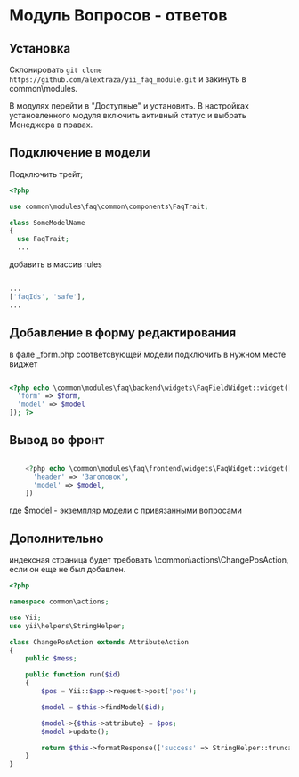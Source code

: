 # Модуль Вопросов - ответов

## Установка

Склонировать ```git clone https://github.com/alextraza/yii_faq_module.git``` и
закинуть в common\modules.

В модулях перейти в "Доступные" и установить.
В настройках установленного модуля включить активный статус и выбрать Менеджера
в правах.

## Подключение в модели

Подключить трейт;

```php
<?php 

use common\modules\faq\common\components\FaqTrait;

class SomeModelName
{
  use FaqTrait;
  ...

```

добавить в массив rules

```php

...
['faqIds', 'safe'],
...

```

## Добавление в форму редактирования

в фале _form.php соответсвующей модели подключить в нужном месте виджет

```php

<?php echo \common\modules\faq\backend\widgets\FaqFieldWidget::widget([
  'form' => $form,
  'model' => $model
]); ?>

```

## Вывод во фронт

```php

    <?php echo \common\modules\faq\frontend\widgets\FaqWidget::widget([
      'header' => 'Заголовок',
      'model' => $model,
    ])

```

где $model - экземпляр модели с привязанными вопросами

## Дополнительно

индексная страница будет требовать \common\actions\ChangePosAction, если он еще не был добавлен.

```php
<?php

namespace common\actions;

use Yii;
use yii\helpers\StringHelper;

class ChangePosAction extends AttributeAction
{
    public $mess;

    public function run($id)
    {
        $pos = Yii::$app->request->post('pos');

        $model = $this->findModel($id);

        $model->{$this->attribute} = $pos;
        $model->update();

        return $this->formatResponse(['success' => StringHelper::truncate(strip_tags($model->{$this->mess}), 25)]);
    }
}

```
